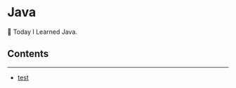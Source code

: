 # Java
📝 Today I Learned Java.

## Contents
---
- [test](https://github.com/0xe82de/TIL/blob/master/Java/test.md)